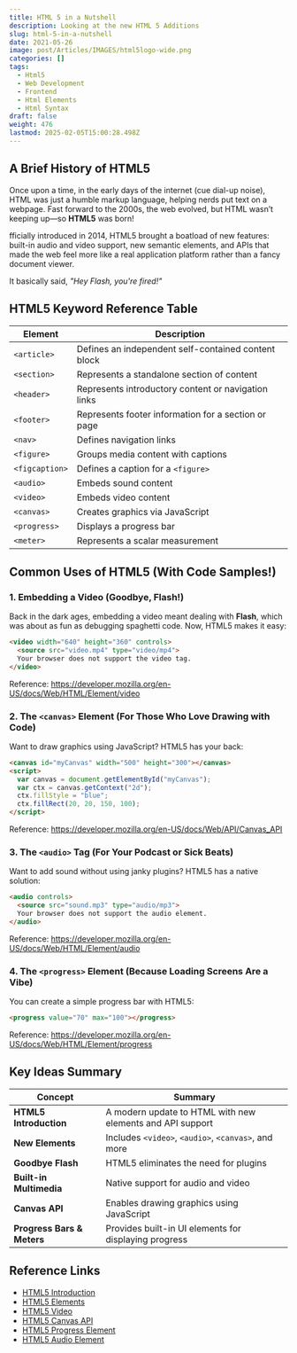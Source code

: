 ```yaml
---
title: HTML 5 in a Nutshell
description: Looking at the new HTML 5 Additions
slug: html-5-in-a-nutshell
date: 2021-05-26
image: post/Articles/IMAGES/html5logo-wide.png
categories: []
tags:
  - Html5
  - Web Development
  - Frontend
  - Html Elements
  - Html Syntax
draft: false
weight: 476
lastmod: 2025-02-05T15:00:28.498Z
---
```

## A Brief History of HTML5

Once upon a time, in the early days of the internet (cue dial-up noise), HTML was just a humble markup language, helping nerds put text on a webpage. Fast forward to the 2000s, the web evolved, but HTML wasn’t keeping up—so **HTML5** was born!

fficially introduced in 2014, HTML5 brought a boatload of new features: built-in audio and video support, new semantic elements, and APIs that made the web feel more like a real application platform rather than a fancy document viewer.

It basically said, *"Hey Flash, you're fired!"*

## HTML5 Keyword Reference Table

| Element        | Description                                         |
| -------------- | --------------------------------------------------- |
| `<article>`    | Defines an independent self-contained content block |
| `<section>`    | Represents a standalone section of content          |
| `<header>`     | Represents introductory content or navigation links |
| `<footer>`     | Represents footer information for a section or page |
| `<nav>`        | Defines navigation links                            |
| `<figure>`     | Groups media content with captions                  |
| `<figcaption>` | Defines a caption for a `<figure>`                  |
| `<audio>`      | Embeds sound content                                |
| `<video>`      | Embeds video content                                |
| `<canvas>`     | Creates graphics via JavaScript                     |
| `<progress>`   | Displays a progress bar                             |
| `<meter>`      | Represents a scalar measurement                     |

## Common Uses of HTML5 (With Code Samples!)

### 1. Embedding a Video (Goodbye, Flash!)

Back in the dark ages, embedding a video meant dealing with **Flash**, which was about as fun as debugging spaghetti code. Now, HTML5 makes it easy:

```html
<video width="640" height="360" controls>
  <source src="video.mp4" type="video/mp4">
  Your browser does not support the video tag.
</video>
```

Reference: <https://developer.mozilla.org/en-US/docs/Web/HTML/Element/video>

### 2. The `<canvas>` Element (For Those Who Love Drawing with Code)

Want to draw graphics using JavaScript? HTML5 has your back:

```html
<canvas id="myCanvas" width="500" height="300"></canvas>
<script>
  var canvas = document.getElementById("myCanvas");
  var ctx = canvas.getContext("2d");
  ctx.fillStyle = "blue";
  ctx.fillRect(20, 20, 150, 100);
</script>
```

Reference: <https://developer.mozilla.org/en-US/docs/Web/API/Canvas_API>

### 3. The `<audio>` Tag (For Your Podcast or Sick Beats)

Want to add sound without using janky plugins? HTML5 has a native solution:

```html
<audio controls>
  <source src="sound.mp3" type="audio/mp3">
  Your browser does not support the audio element.
</audio>
```

Reference: <https://developer.mozilla.org/en-US/docs/Web/HTML/Element/audio>

### 4. The `<progress>` Element (Because Loading Screens Are a Vibe)

You can create a simple progress bar with HTML5:

```html
<progress value="70" max="100"></progress>
```

Reference: <https://developer.mozilla.org/en-US/docs/Web/HTML/Element/progress>

## Key Ideas Summary

| Concept                    | Summary                                                   |
| -------------------------- | --------------------------------------------------------- |
| **HTML5 Introduction**     | A modern update to HTML with new elements and API support |
| **New Elements**           | Includes `<video>`, `<audio>`, `<canvas>`, and more       |
| **Goodbye Flash**          | HTML5 eliminates the need for plugins                     |
| **Built-in Multimedia**    | Native support for audio and video                        |
| **Canvas API**             | Enables drawing graphics using JavaScript                 |
| **Progress Bars & Meters** | Provides built-in UI elements for displaying progress     |

## Reference Links

* [HTML5 Introduction](https://developer.mozilla.org/en-US/docs/Web/Guide/HTML/HTML5)
* [HTML5 Elements](https://developer.mozilla.org/en-US/docs/Web/HTML/Element)
* [HTML5 Video](https://developer.mozilla.org/en-US/docs/Web/HTML/Element/video)
* [HTML5 Canvas API](https://developer.mozilla.org/en-US/docs/Web/API/Canvas_API)
* [HTML5 Progress Element](https://developer.mozilla.org/en-US/docs/Web/HTML/Element/progress)
* [HTML5 Audio Element](https://developer.mozilla.org/en-US/docs/Web/HTML/Element/audio)
